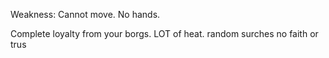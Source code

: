 Weakness: Cannot move.
No hands.

Complete loyalty from your borgs.
LOT of heat.
random surches
no faith or trus
